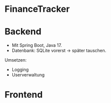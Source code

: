 # FinanceTracker

# Backend
- Mit Spring Boot, Java 17.
- Datenbank: SQLite vorerst -> später tauschen.

Umsetzen:
- Logging
- Userverwaltung

# Frontend